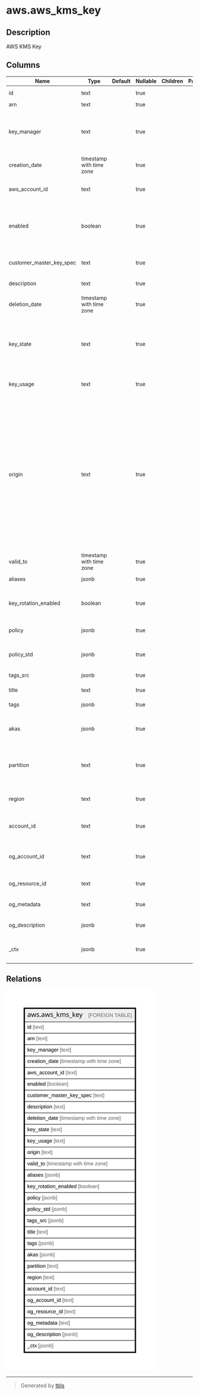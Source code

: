 # aws.aws_kms_key

## Description

AWS KMS Key

## Columns

| Name | Type | Default | Nullable | Children | Parents | Comment |
| ---- | ---- | ------- | -------- | -------- | ------- | ------- |
| id | text |  | true |  |  | Unique identifier of the key. |
| arn | text |  | true |  |  | ARN of the key. |
| key_manager | text |  | true |  |  | The manager of the CMK. CMKs in your AWS account are either customer managed or AWS managed. |
| creation_date | timestamp with time zone |  | true |  |  | The date and time when the CMK was created. |
| aws_account_id | text |  | true |  |  | The twelve-digit account ID of the AWS account that owns the CMK. |
| enabled | boolean |  | true |  |  | Specifies whether the CMK is enabled. When KeyState is Enabled this value is true, otherwise it is false. |
| customer_master_key_spec | text |  | true |  |  | Describes the type of key material in the CMK. |
| description | text |  | true |  |  | The description of the CMK. |
| deletion_date | timestamp with time zone |  | true |  |  | The date and time after which AWS KMS deletes the CMK. |
| key_state | text |  | true |  |  | The current status of the CMK. For more information about how key state affects the use of a CMK, see [Key state: Effect on your CMK](https://docs.aws.amazon.com/kms/latest/developerguide/key-state.html). |
| key_usage | text |  | true |  |  | The [cryptographic operations](https://docs.aws.amazon.com/kms/latest/developerguide/concepts.html#cryptographic-operations) for which you can use the CMK. |
| origin | text |  | true |  |  | The source of the CMK's key material. When this value is AWS_KMS, AWS KMS created the key material. When this value is EXTERNAL, the key material was imported from your existing key management infrastructure or the CMK lacks key material. When this value is AWS_CLOUDHSM, the key material was created in the AWS CloudHSM cluster associated with a custom key store. |
| valid_to | timestamp with time zone |  | true |  |  | The time at which the imported key material expires. |
| aliases | jsonb |  | true |  |  | A list of aliases for the key. |
| key_rotation_enabled | boolean |  | true |  |  | A Boolean value that specifies whether key rotation is enabled. |
| policy | jsonb |  | true |  |  | A key policy document in JSON format. |
| policy_std | jsonb |  | true |  |  | Contains the policy in a canonical form for easier searching. |
| tags_src | jsonb |  | true |  |  | A list of tags attached to key. |
| title | text |  | true |  |  | Title of the resource. |
| tags | jsonb |  | true |  |  | A map of tags for the resource. |
| akas | jsonb |  | true |  |  | Array of globally unique identifier strings (also known as) for the resource. |
| partition | text |  | true |  |  | The AWS partition in which the resource is located (aws, aws-cn, or aws-us-gov). |
| region | text |  | true |  |  | The AWS Region in which the resource is located. |
| account_id | text |  | true |  |  | The AWS Account ID in which the resource is located. |
| og_account_id | text |  | true |  |  | The Platform Account ID in which the resource is located. |
| og_resource_id | text |  | true |  |  | The unique ID of the resource in opengovernance. |
| og_metadata | text |  | true |  |  | Platform Metadata of the AWS resource. |
| og_description | jsonb |  | true |  |  | The full model description of the resource |
| _ctx | jsonb |  | true |  |  | Steampipe context in JSON form, e.g. connection_name. |

## Relations

![er](aws.aws_kms_key.svg)

---

> Generated by [tbls](https://github.com/k1LoW/tbls)
